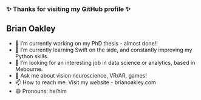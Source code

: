 ### ✨ Thanks for visiting my GitHub profile ✨
## Brian Oakley

- 🔭 I’m currently working on my PhD thesis - almost done!!
- 🌱 I’m currently learning Swift on the side, and constantly improving my Python skills.
- 🤔 I’m looking for an interesting job in data science or analytics, based in Mebourne.
- 💬 Ask me about vision neuroscience, VR/AR, games!
- 📫 How to reach me: Visit my website - brianoakley.com
- 😄 Pronouns: he/him

<!--
**broak/broak** is a ✨ _special_ ✨ repository because its `README.md` (this file) appears on your GitHub profile.

Here are some ideas to get you started: 👋

- 🔭 I’m currently working on ...
- 🌱 I’m currently learning ...
- 👯 I’m looking to collaborate on ...
- 🤔 I’m looking for help with ...
- 💬 Ask me about ...
- 📫 How to reach me: ...
- 😄 Pronouns: ...
- ⚡ Fun fact: ...
-->
